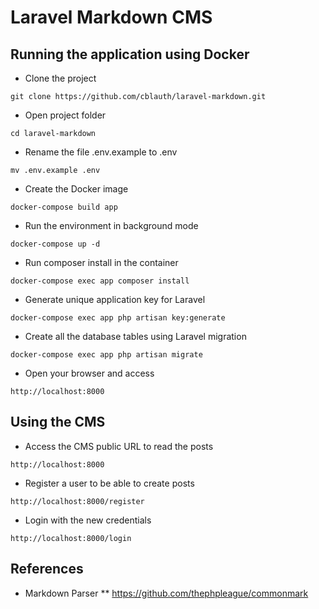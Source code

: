 # Laravel Markdown CMS

## Running the application using Docker

* Clone the project
```
git clone https://github.com/cblauth/laravel-markdown.git
```
* Open project folder
```
cd laravel-markdown
```
* Rename the file .env.example to .env
```
mv .env.example .env
```
* Create the Docker image
```
docker-compose build app
```
* Run the environment in background mode
```
docker-compose up -d
```
* Run composer install in the container
```
docker-compose exec app composer install
```
* Generate unique application key for Laravel
```
docker-compose exec app php artisan key:generate
```
 * Create all the database tables using Laravel migration
```
docker-compose exec app php artisan migrate
```
 * Open your browser and access
```
http://localhost:8000
```

## Using the CMS

* Access the CMS public URL to read the posts
```
http://localhost:8000
```
* Register a user to be able to create posts
```
http://localhost:8000/register
```
* Login with the new credentials
```
http://localhost:8000/login
```

## References

* Markdown Parser
** https://github.com/thephpleague/commonmark
